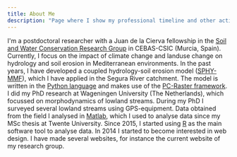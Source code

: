 ```yaml
---
title: About Me
description: "Page where I show my professional timeline and other activities such as web development."
---
```


I'm a postdoctoral researcher with a Juan de la Cierva fellowship in the [Soil and Water Conservation Research Group](www.soilwaterconservation.es) in CEBAS-CSIC (Murcia, Spain). Currently, I focus on the impact of climate change and landuse change on hydrology and soil erosion in Mediterranean environments. In the past years, I have developed a coupled hydrology-soil erosion model ([SPHY-MMF](https://github.com/JorisEekhout/SPHY/tree/SPHY2.1-MMF)), which I have applied in the Segura River catchment. The model is written in the [Python language](https://www.python.org/) and makes use of the [PC-Raster framework](http://pcraster.geo.uu.nl/). I did my PhD research at Wageningen University (The Netherlands), which focussed on morphodynamics of lowland streams. During my PhD I surveyed several lowland streams using GPS-equipment. Data obtained from the field I analysed in [Matlab](https://www.mathworks.com/products/matlab.html), which I used to analyse data since my MSc thesis at Twente University. Since 2015, I started using [R](https://www.r-project.org/) as the main software tool to analyse data. In 2014 I started to become interested in web design. I have made several websites, for instance the current website of my research group.
